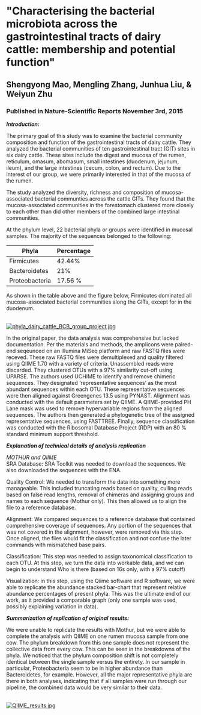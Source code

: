 # "Characterising the bacterial microbiota across the gastrointestinal tracts of dairy cattle: membership and potential function"
## Shengyong Mao, Mengling Zhang, Junhua Liu, & Weiyun Zhu
### Published in Nature-Scientific Reports November 3rd, 2015

**<i>Introduction:</i>**

The primary goal of this study was to examine the bacterial community composition and function of the gastrointestinal tracts of dairy cattle. They analyzed the bacterial communities of ten gastrointestinal tract (GIT) sites in six dairy cattle. These sites include the digest and mucosa of the rumen, reticulum, omasum, abomasum, small intestines (duodenum, jejunum, ileum), and the large intestines (cecum, colon, and rectum). Due to the interest of our group, we were primarily interested in that of the mucosa of the rumen. 

The study analyzed the diversity, richness and composition of mucosa-associated bacterial communties across the cattle GITs. They found that the mucosa-associated communities in the forestomach clustered more closely to each other than did other members of the combined large intestinal communities. 

At the phylum level, 22 bacterial phyla or groups were identified in mucosal samples. The majority of the sequences belonged to the following:

|      Phyla     | Percentage |
| ---------------|------------|
|     Firmicutes |   42.44%   |
|  Bacteroidetes |   21%      |
| Proteobacteria |   17.56 %  |

As shown in the table above and the figure below, Firmicutes dominated all mucosa-associated bacterial communities along the GITs, except for in the duodenum. <br><br>

[![phyla_dairy_cattle_BCB_group_project.jpg](https://s7.postimg.org/hr4ayse4r/phyla_dairy_cattle_BCB_group_project.jpg)](https://postimg.org/image/9lm90mpvr/)

In the original paper, the data analysis was comprehensive but lacked documentation. Per the materials and methods, the amplicons were paired-end seqeunced on an Illumina MiSeq platform and raw FASTQ files were receved. These raw FASTQ files were demultiplexed and quality filtered using QIIME 1.70 with a variety of criteria. Unassembled reads were discarded. They clustered OTUs with a 97% similarity cut-off using UPARSE. The authors used UCHIME to identify and remove chimeric sequences. They designated ‘representative sequences’ as the most abundant sequences within each OTU. These representative sequences were then aligned against Greengenes 13.5 using PYNAST. Alignment was conducted with the default parameters set by QIIME. A QIIME-provided PH Lane mask was used to remove hypervariable regions from the aligned sequences. The authors then generated a phylogenetic tree of the assigned representative sequences, using FASTTREE. Finally, sequence classification was conducted with the Ribosomal Database Project (RDP) with an 80 % standard minimum support threshold. 

**<i>Explanation of technical details of analysis replication**</i>
  
*MOTHUR and QIIME*  
SRA Database:  SRA Toolkit was needed to download the sequences. We also downloaded the sequences with the ENA.  

Quality Control: We needed to transform the data into something more manageable. This included truncating reads based on quality, culling reads based on false read lengths, removal of chimeras and assigning groups and names to each sequence (Mothur only). This then allowed us to align the file to a reference database.  

Alignment: We compared sequences to a reference database that contained comprehensive coverage of sequences. Any portion of the sequences that was not covered in the alignment, however, were removed via this step. Once aligned, the files would fit the classification and not confuse the later commands with mismatched base pairs.  

Classification: This step was needed to assign taxonomical classification to each OTU. At this step, we turn the data into workable data, and we can begin to understand Who is there (based on 16s only, with a 97% cutoff)  

Visualization: in this step, using the Qiime software and R software, we were able to replicate the abundance stacked bar-chart that represent relative abundance percentages of present phyla. This was the ultimate end of our work, as it provided a comparable graph (only one sample was used, possibly explaining variation in data).



**<i>Summarization of replication of original results:</i>**

We were unable to replicate the results with Mothur, but we were able to complete the analysis with QIIME on one rumen mucosa sample from one cow. The phylum breakdown from this one sample does not represent the collective data from every cow. This can be seen in the breakdowns of the phyla. We noticed that the phylum composition shift is not completely identical between the single sample versus the entirety. In our sample in particular, Proteobacteria seem to be in higher abundance than Bacteroidetes, for example. However, all the major representative phyla are there in both analyses, indicating that if all samples were run through our pipeline, the combined data would be very similar to their data. <br><br>

[![QIIME_results.jpg](https://s7.postimg.org/4a7cfy6e3/QIIME_results.jpg)](https://postimg.org/image/5chiyhp7b/)
